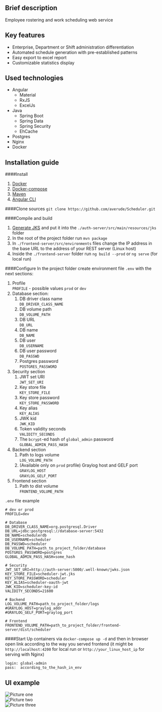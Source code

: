 ## Brief description

Employee rostering and work scheduling web service

## Key features

* Enterprise, Department or Shift administration differentiation
* Automated schedule generation with pre-established patterns
* Easy export to excel report
* Customizable statistics display

## Used technologies

* Angular
  * Material
  * RxJS
  * ExcelJs
* Java
  * Spring Boot
  * Spring Data
  * Spring Security
  * EhCache
* Postgres
* Nginx
* Docker

## Installation guide

####Install

1. [Docker](https://docs.docker.com/engine/install/)  
2. [Docker-compose](https://docs.docker.com/compose/install/)  
3. [Maven](https://maven.apache.org/install.html)  
4. [Angular CLI](https://angular.io/guide/setup-local) 

####Clone sources
`git clone https://github.com/averude/Scheduler.git`

####Compile and build
1. [Generate JKS](https://www.baeldung.com/spring-security-oauth2-jws-jwk#5-creating-a-keystore-file) and put it into the `./auth-server/src/main/resources/jks` folder
2. In the root of the project folder run `mvn package`   
3. In `./frontend-server/src/environments` files change the IP address in the base URL to the address of your REST server (Linux host)
4. Inside the `./frontend-server` folder run `ng build --prod` or `ng serve` (for local run)  

####Configure
In the project folder create environment file `.env` with the next sections:
1. Profile  
`PROFILE` - possible values `prod` or `dev`
2. Database section: 
   1. DB driver class name  
   `DB_DRIVER_CLASS_NAME`
   2. DB volume path  
   `DB_VOLUME_PATH`
   3. DB URL  
   `DB_URL`
   4. DB name  
   `DB_NAME`
   5. DB user  
   `DB_USERNAME`
   6. DB user password  
   `DB_PASSWD`
   7. Postgres password  
   `POSTGRES_PASSWORD`
3. Security section
   1. JWT set URI  
   `JWT_SET_URI`
   2. Key store file  
   `KEY_STORE_FILE`
   3. Key store password  
   `KEY_STORE_PASSWORD`
   4. Key alias  
   `KEY_ALIAS`
   5. JWK kid  
   `JWK_KID`
   6. Token validity seconds  
   `VALIDITY_SECONDS`
   7. The `bcrypt`-ed hash of `global_admin` password  
   `GLOBAL_ADMIN_PASS_HASH`
4. Backend section  
   1. Path to logs volume  
   `LOG_VOLUME_PATH`
   2. (Available only on `prod` profile) Graylog host and GELF port  
   `GRAYLOG_HOST`  
   `GRAYLOG_GELF_PORT`
5. Frontend section
   1. Path to dist volume  
   `FRONTEND_VOLUME_PATH`

`.env` file example

    # dev or prod
    PROFILE=dev  
    
    # Database    
    DB_DRIVER_CLASS_NAME=org.postgresql.Driver  
    DB_URL=jdbc:postgresql://database-server:5432  
    DB_NAME=schedulerdb
    DB_USERNAME=scheduler
    DB_PASSWD=scheduler  
    DB_VOLUME_PATH=path_to_project_folder/database  
    POSTGRES_PASSWORD=postgres  
    GLOBAL_ADMIN_PASS_HASH=some_hash
    
    # Security    
    JWT_SET_URI=http://auth-server:5000/.well-known/jwks.json  
    KEY_STORE_FILE=scheduler-jwt.jks  
    KEY_STORE_PASSWORD=scheduler  
    KEY_ALIAS=scheduler-oauth-jwt  
    JWK_KID=scheduler-key-id  
    VALIDITY_SECONDS=21600      
    
    # Backend     
    LOG_VOLUME_PATH=path_to_project_folder/logs  
    #GRAYLOG_HOST=graylog_addr  
    #GRAYLOG_GELF_PORT=graylog_port
   
    # Frontend    
    FRONTEND_VOLUME_PATH=path_to_project_folder/frontend-server/dist/scheduler

####Start
Up containers via `docker-compose up -d` and then in browser 
open link according to the way you served frontend (it might be `http://localhost:4200` for local run or `http://your_linux_host_ip` for serving with Nginx)

    login: global-admin
    pass:  according_to_the_hash_in_env
    

## UI example
![Picture one](../media/images/1.png?raw=true)  
![Picture two](../media/images/2.png?raw=true)  
![Picture three](../media/images/3.png?raw=true)  

